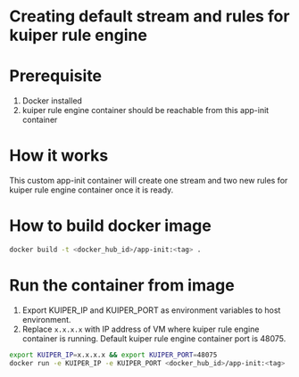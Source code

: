 # Creating default stream and rules for kuiper rule engine

# Prerequisite
1. Docker installed
2. kuiper rule engine container should be reachable from this app-init container

# How it works
This custom app-init container will create one stream and two new rules for kuiper rule engine container once it is ready.

# How to build docker image

```sh
docker build -t <docker_hub_id>/app-init:<tag> .
```

# Run the container from image

1. Export KUIPER_IP and KUIPER_PORT as environment variables to host environment. 
2. Replace `x.x.x.x` with IP address of VM where kuiper rule engine container is running. Default kuiper rule engine container port is 48075.


```sh
export KUIPER_IP=x.x.x.x && export KUIPER_PORT=48075 
docker run -e KUIPER_IP -e KUIPER_PORT <docker_hub_id>/app-init:<tag>
```


